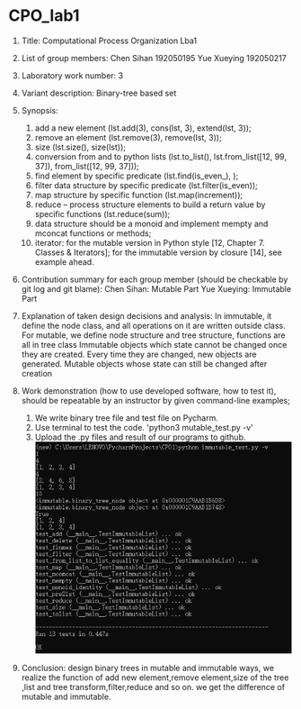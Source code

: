 # CPO_lab1

1. Title: Computational Process Organization Lba1
2. List of group members: Chen Sihan 192050195  Yue Xueying 192050217
3. Laboratory work number: 3
4. Variant description: Binary-tree based set
5. Synopsis:
    1. add a new element (lst.add(3), cons(lst, 3), extend(lst, 3));
    2. remove an element (lst.remove(3), remove(lst, 3));
    3. size (lst.size(), size(lst));
    4. conversion from and to python lists (lst.to_list(), lst.from_list([12, 99, 37]), from_list([12, 99, 37]));
    5. find element by specific predicate (lst.find(is_even_), );
    6. filter data structure by specific predicate (lst.filter(is_even));
    7. map structure by specific function (lst.map(increment));
    8. reduce – process structure elements to build a return value by specific functions (lst.reduce(sum));
    9. data structure should be a monoid and implement mempty and mconcat functions or methods;
    10. iterator:
    for the mutable version in Python style [12, Chapter 7. Classes & Iterators];
    for the immutable version by closure [14], see example ahead.
6. Contribution summary for each group member (should be checkable by git log and git blame):
    Chen Sihan: Mutable Part
    Yue Xueying: Immutable Part
7. Explanation of taken design decisions and analysis:
    In 
    immutable, it define the node class, and  all  operations on it are written outside class. 
	For mutable, we define node structure and tree structure, functions are all in tree class
    Immutable objects which state cannot be changed once they are created. Every time they are changed, 
	new objects are generated. Mutable objects whose state can still be changed after creation

8. Work demonstration (how to use developed software, how to test it), should be repeatable by an instructor by given command-line examples;
    1. We write binary tree file and test file on Pycharm.
    2. Use terminal to test the code. 'python3 mutable_test.py -v'
    3. Upload the .py files and result of our programs to github.
![avatar](./fig/immutable_test.png)

9. Conclusion:
    design binary trees in mutable and immutable ways, we realize the function of add new element,remove element,size of the tree
    ,list and tree transform,filter,reduce and so on. we get the difference of mutable and immutable.




